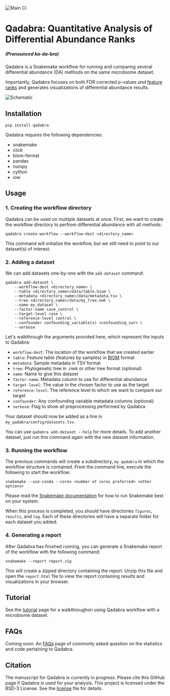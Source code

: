 ![Main CI](https://github.com/biocore/qadabra/actions/workflows/main.yml/badge.svg)

# Qadabra: **Q**uantitative **A**nalysis of **D**ifferential **Ab**undance **Ra**nks

##### (Pronounced *ka-da-bra*)

Qadabra is a Snakemake workflow for running and comparing several differential abundance (DA) methods on the same microbiome dataset.

Importantly, Qadabra focuses on both FDR corrected p-values *and* [feature ranks](https://www.nature.com/articles/s41467-019-10656-5) and generates visualizations of differential abundance results.

![Schematic](images/Qadabra_schematic.svg)

## Installation
```
pip install qadabra
```

Qadabra requires the following dependencies:
* snakemake
* click
* biom-format
* pandas
* numpy
* cython
* iow

## Usage

### 1. Creating the workflow directory

Qadabra can be used on multiple datasets at once.
First, we want to create the workflow directory to perfrom differential abundance with all methods:

```
qadabra create-workflow --workflow-dest <directory_name>
```

This command will initialize the workflow, but we still need to point to our dataset(s) of interest.

### 2. Adding a dataset

We can add datasets one-by-one with the `add-dataset` command:

```
qadabra add-dataset \
    --workflow-dest <directory_name> \
    --table <directory_name>/data/table.biom \
    --metadata <directory_name>/data/metadata.tsv \
    --tree <directory_name>/data/my_tree.nwk \
    --name my_dataset \
    --factor-name case_control \
    --target-level case \
    --reference-level control \
    --confounder confounding_variable(s) <confounding_var> \
    --verbose
```

Let's walkthrough the arguments provided here, which represent the inputs to Qadabra:

* `workflow-dest`: The location of the workflow that we created earlier
* `table`: Feature table (features by samples) in [BIOM](https://biom-format.org/) format
* `metadata`: Sample metadata in TSV format
* `tree`: Phylogenetic tree in .nwk or other tree format (optional)
* `name`: Name to give this dataset
* `factor-name`: Metadata column to use for differential abundance
* `target-level`: The value in the chosen factor to use as the target
* `reference-level`: The reference level to which we want to compare our target
* `confounder`: Any confounding variable metadata columns (optional)
* `verbose`: Flag to show all preprocessing performed by Qadabra

Your dataset should now be added as a line in `my_qadabra/config/datasets.tsv`. 

You can use `qadabra add-dataset --help` for more details. 
To add another dataset, just run this command again with the new dataset information.

### 3. Running the workflow

The previous commands will create a subdirectory, `my_qadabra` in which the workflow structure is contained.
From the command line, execute the following to start the workflow:
```
snakemake --use-conda --cores <number of cores preferred> <other options>
```
Please read the [Snakemake documentation](https://snakemake.readthedocs.io/en/stable/executing/cli.html) for how to run Snakemake best on your system.

When this process is completed, you should have directories `figures`, `results`, and `log`.
Each of these directories will have a separate folder for each dataset you added.

### 4. Generating a report

After Qadabra has finished running, you can generate a Snakemake report of the workflow with the following command:

```
snakemake --report report.zip
```

This will create a zipped directory containing the report.
Unzip this file and open the `report.html` file to view the report containing results and visualizations in your browser.

## Tutorial
See the [tutorial](tutorial.md) page for a walkthroughon using Qadabra workflow with a microbiome dataset.

## FAQs
Coming soon: An [FAQs](FAQs.md) page of commonly asked question on the statistics and code pertaining to Qadabra.

## Citation
The manuscript for Qadabra is currently in progress. Please cite this GitHub page if Qadabra is used for your analysis. This project is licensed under the BSD-3 License. See the [license](LICENSE) file for details.
